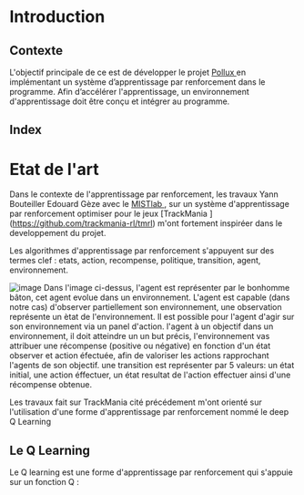 # Introduction
## Contexte
L'objectif principale de ce est de développer le projet [Pollux ](https://github.com/DjoserKhemSimeu/Pollux-Project/wiki) en implémentant un système d’apprentissage par renforcement dans le programme. Afin d’accélérer l'apprentissage, un environnement d'apprentissage doit être conçu et intégrer au programme.

## Index

# Etat de l'art

Dans le contexte de l'apprentissage par renforcement, les travaux Yann Bouteiller Edouard Gèze avec le [MISTlab ](https://mistlab.ca/), sur un système d'apprentissage par renforcement optimiser pour le jeux [TrackMania ] (https://github.com/trackmania-rl/tmrl) m'ont fortement inspiréer dans le developpement du projet.

Les algorithmes d'apprentissage par renforcement s'appuyent sur des termes clef : etats, action, recompense, politique, transition, agent, environnement.

![image](https://github.com/trackmania-rl/tmrl/raw/master/readme/img/mrp.png)
Dans l'image ci-dessus, l'agent est représenter par le bonhomme bâton, cet agent evolue dans un environnement. L'agent est capable (dans notre cas) d'observer partiellement son environnement, une observation représente un ètat de l'environnement. Il est possible pour l'agent d'agir sur son environnement  via un panel d'action. l'agent à un objectif dans un environnement, il doit atteindre un un but précis, l'environnement vas attribuer une récompense (positive ou négative) en fonction d'un état observer et action éfectuée, afin de valoriser les actions rapprochant l'agents de son objectif.
une transition est représenter par 5 valeurs: un état initial, une action éffectuer, un état resultat de l'action effectuer ainsi d'une récompense obtenue.

Les travaux fait sur TrackMania cité précédement m'ont orienté sur l'utilisation d'une forme d'apprentissage par renforcement nommé le deep Q Learning


## Le Q Learning

Le Q learning est une forme d'apprentissage par renforcement qui s'appuie  sur un fonction Q : 
